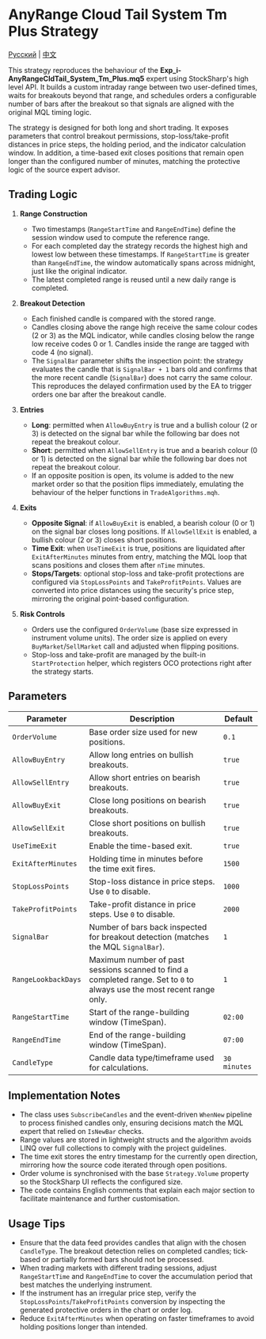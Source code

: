 # AnyRange Cloud Tail System Tm Plus Strategy
[Русский](README_ru.md) | [中文](README_cn.md)

This strategy reproduces the behaviour of the **Exp_i-AnyRangeCldTail_System_Tm_Plus.mq5** expert using StockSharp's high level API. It builds a custom intraday range between two user-defined times, waits for breakouts beyond that range, and schedules orders a configurable number of bars after the breakout so that signals are aligned with the original MQL timing logic.

The strategy is designed for both long and short trading. It exposes parameters that control breakout permissions, stop-loss/take-profit distances in price steps, the holding period, and the indicator calculation window. In addition, a time-based exit closes positions that remain open longer than the configured number of minutes, matching the protective logic of the source expert advisor.

## Trading Logic

1. **Range Construction**
   - Two timestamps (`RangeStartTime` and `RangeEndTime`) define the session window used to compute the reference range.
   - For each completed day the strategy records the highest high and lowest low between these timestamps. If `RangeStartTime` is greater than `RangeEndTime`, the window automatically spans across midnight, just like the original indicator.
   - The latest completed range is reused until a new daily range is completed.

2. **Breakout Detection**
   - Each finished candle is compared with the stored range.
   - Candles closing above the range high receive the same colour codes (2 or 3) as the MQL indicator, while candles closing below the range low receive codes 0 or 1. Candles inside the range are tagged with code 4 (no signal).
   - The `SignalBar` parameter shifts the inspection point: the strategy evaluates the candle that is `SignalBar + 1` bars old and confirms that the more recent candle (`SignalBar`) does not carry the same colour. This reproduces the delayed confirmation used by the EA to trigger orders one bar after the breakout candle.

3. **Entries**
   - **Long**: permitted when `AllowBuyEntry` is true and a bullish colour (2 or 3) is detected on the signal bar while the following bar does not repeat the breakout colour.
   - **Short**: permitted when `AllowSellEntry` is true and a bearish colour (0 or 1) is detected on the signal bar while the following bar does not repeat the breakout colour.
   - If an opposite position is open, its volume is added to the new market order so that the position flips immediately, emulating the behaviour of the helper functions in `TradeAlgorithms.mqh`.

4. **Exits**
   - **Opposite Signal**: if `AllowBuyExit` is enabled, a bearish colour (0 or 1) on the signal bar closes long positions. If `AllowSellExit` is enabled, a bullish colour (2 or 3) closes short positions.
   - **Time Exit**: when `UseTimeExit` is true, positions are liquidated after `ExitAfterMinutes` minutes from entry, matching the MQL loop that scans positions and closes them after `nTime` minutes.
   - **Stops/Targets**: optional stop-loss and take-profit protections are configured via `StopLossPoints` and `TakeProfitPoints`. Values are converted into price distances using the security's price step, mirroring the original point-based configuration.

5. **Risk Controls**
   - Orders use the configured `OrderVolume` (base size expressed in instrument volume units). The order size is applied on every `BuyMarket`/`SellMarket` call and adjusted when flipping positions.
   - Stop-loss and take-profit are managed by the built-in `StartProtection` helper, which registers OCO protections right after the strategy starts.

## Parameters

| Parameter | Description | Default |
|-----------|-------------|---------|
| `OrderVolume` | Base order size used for new positions. | `0.1` |
| `AllowBuyEntry` | Allow long entries on bullish breakouts. | `true` |
| `AllowSellEntry` | Allow short entries on bearish breakouts. | `true` |
| `AllowBuyExit` | Close long positions on bearish breakouts. | `true` |
| `AllowSellExit` | Close short positions on bullish breakouts. | `true` |
| `UseTimeExit` | Enable the time-based exit. | `true` |
| `ExitAfterMinutes` | Holding time in minutes before the time exit fires. | `1500` |
| `StopLossPoints` | Stop-loss distance in price steps. Use `0` to disable. | `1000` |
| `TakeProfitPoints` | Take-profit distance in price steps. Use `0` to disable. | `2000` |
| `SignalBar` | Number of bars back inspected for breakout detection (matches the MQL `SignalBar`). | `1` |
| `RangeLookbackDays` | Maximum number of past sessions scanned to find a completed range. Set to `0` to always use the most recent range only. | `1` |
| `RangeStartTime` | Start of the range-building window (TimeSpan). | `02:00` |
| `RangeEndTime` | End of the range-building window (TimeSpan). | `07:00` |
| `CandleType` | Candle data type/timeframe used for calculations. | `30 minutes` |

## Implementation Notes

- The class uses `SubscribeCandles` and the event-driven `WhenNew` pipeline to process finished candles only, ensuring decisions match the MQL expert that relied on `IsNewBar` checks.
- Range values are stored in lightweight structs and the algorithm avoids LINQ over full collections to comply with the project guidelines.
- The time exit stores the entry timestamp for the currently open direction, mirroring how the source code iterated through open positions.
- Order volume is synchronised with the base `Strategy.Volume` property so the StockSharp UI reflects the configured size.
- The code contains English comments that explain each major section to facilitate maintenance and further customisation.

## Usage Tips

- Ensure that the data feed provides candles that align with the chosen `CandleType`. The breakout detection relies on completed candles; tick-based or partially formed bars should not be processed.
- When trading markets with different trading sessions, adjust `RangeStartTime` and `RangeEndTime` to cover the accumulation period that best matches the underlying instrument.
- If the instrument has an irregular price step, verify the `StopLossPoints`/`TakeProfitPoints` conversion by inspecting the generated protective orders in the chart or order log.
- Reduce `ExitAfterMinutes` when operating on faster timeframes to avoid holding positions longer than intended.
